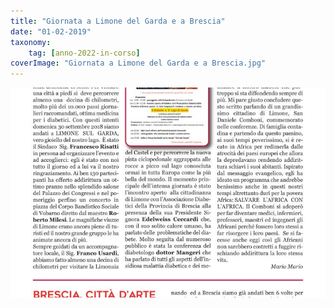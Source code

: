 ```yaml
---
title: "Giornata a Limone del Garda e a Brescia"
date: "01-02-2019"
taxonomy: 
    tag: [anno-2022-in-corso]
coverImage: "Giornata a Limone del Garda e a Brescia.jpg"
---
```


![Giornata a Limone del Garda e a Brescia](images/Giornata%20a%20Limone%20del%20Garda%20e%20a%20Brescia.jpg)
